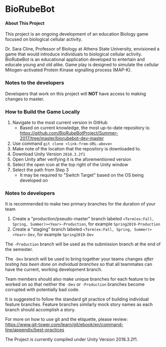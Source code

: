 # BioRubeBot

#### About This Project
This project is an ongoing development of an education Biology game focused on biological cellular activity.

Dr. Sara Cline, Professor of Biology at Athens State University, envisioned a game that would introduce individuals to biological cellular activity.  BioRubeBot is an educational application developed to entertain and educate young and old alike.  Game play is designed to simulate the cellular Mitogen-activated Protein Kinase signalling process (MAP-K).

### Notes to the developers

Developers that work on this project will **NOT** have access to making changes to master.

### How to Build the Game Locally
1. Navigate to the most current version in GitHub
   * Based on current knowledge, the most up-to-date repository is:
     https://github.com/BioRubeBotProject/Summer-2017/tree/master/biorubebot-dev-master
2. Use command `git clone <link-from-URL-above>`
3. Make note of the location that the repository is downloaded to.
4. Download Unity Version `2018.3.2f1`
5. Open Unity after verifying it is the aforementioned version
6. Select the open icon at the top right of the Unity window
7. Select the path from Step 3
   * It may be required to "Switch Target" based on the OS being developed on


### Notes to developers
It is recommended to make two primary branches for the duration of your team
1. Create a "production/pseudo-master" branch labeled `<Term(ex:Fall, Spring, Summer)><Year>-Production`, for example `Spring2019-Production`
2. Create a "staging" branch labeled `<Term(ex:Fall, Spring, Summer)><Year>-Dev`, for example `Spring2019-Dev`

The `-Production` branch will be used as the submission branch at the end of the semester.

The `-Dev` branch will be used to bring together your teams changes *after testing has been done on individual branches* so that all teammates can have the current, working development branch.

Team members should also make unique branches for each feature to be worked on so that neither the `-Dev` or `-Production` branches become corrupted with potentially bad code.

It is suggested to follow the standard git practice of building individual feature branches.
Feature branches similarly mock story names as each branch should accomplish a story.

For more on how to use git and the etiquette, please review:
https://www.git-tower.com/learn/git/ebook/en/command-line/appendix/best-practices

The Project is currently compiled under Unity Version 2018.3.2f1.


